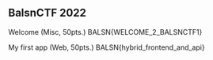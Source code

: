 ## BalsnCTF 2022

Welcome (Misc, 50pts.)
BALSN{WELCOME_2_BALSNCTF1}

My first app (Web, 50pts.)
BALSN{hybrid_frontend_and_api}

